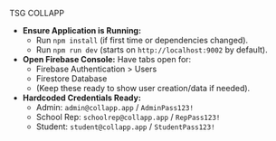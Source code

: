TSG COLLAPP

*   **Ensure Application is Running:**
    *   Run `npm install` (if first time or dependencies changed).
    *   Run `npm run dev` (starts on `http://localhost:9002` by default).
*   **Open Firebase Console:** Have tabs open for:
    *   Firebase Authentication > Users
    *   Firestore Database
    *   (Keep these ready to show user creation/data if needed).
*   **Hardcoded Credentials Ready:**
    *   Admin: `admin@collapp.app` / `AdminPass123!`
    *   School Rep: `schoolrep@collapp.app` / `RepPass123!`
    *   Student: `student@collapp.app` / `StudentPass123!`

